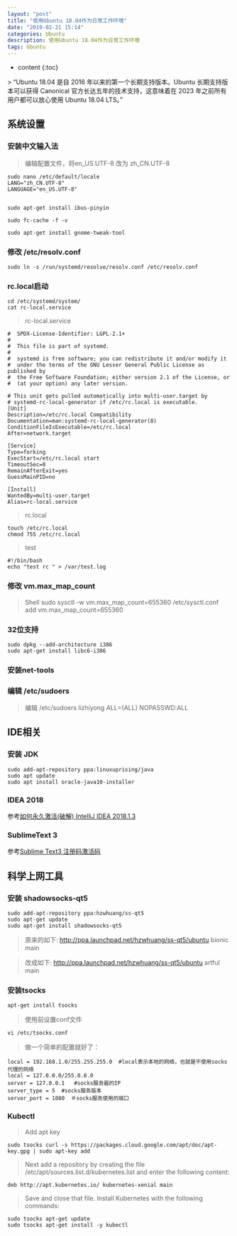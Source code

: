 ```yaml
---
layout: "post"
title: "使用Ubuntu 18.04作为日常工作环境"
date: "2019-02-21 15:14"
categories: Ubuntu
description: 使用Ubuntu 18.04作为日常工作环境
tags: Ubuntu
---
```


* content
{:toc}

<div class="postImg" style="background-image:url(http://carforeasy.cn/使用Ubuntu-639eabd1.png)"></div>
> “Ubuntu 18.04 是自 2016 年以来的第一个长期支持版本。Ubuntu 长期支持版本可以获得 Canonical 官方长达五年的技术支持，这意味着在 2023 年之前所有用户都可以放心使用 Ubuntu 18.04 LTS。”





## 系统设置
### 安装中文输入法
>编辑配置文件，将en_US.UTF-8 改为 zh_CN.UTF-8

    sudo nano /etc/default/locale
    LANG="zh_CN.UTF-8"
    LANGUAGE="en_US.UTF-8"


    sudo apt-get install ibus-pinyin

    sudo fc-cache -f -v

    sudo apt-get install gnome-tweak-tool

### 修改 /etc/resolv.conf
    sudo ln -s /run/systemd/resolve/resolv.conf /etc/resolv.conf

### rc.local启动
    cd /etc/systemd/system/
    cat rc-local.service
> rc-local.service

    #  SPDX-License-Identifier: LGPL-2.1+
    #
    #  This file is part of systemd.
    #
    #  systemd is free software; you can redistribute it and/or modify it
    #  under the terms of the GNU Lesser General Public License as published by
    #  the Free Software Foundation; either version 2.1 of the License, or
    #  (at your option) any later version.

    # This unit gets pulled automatically into multi-user.target by
    # systemd-rc-local-generator if /etc/rc.local is executable.
    [Unit]
    Description=/etc/rc.local Compatibility
    Documentation=man:systemd-rc-local-generator(8)
    ConditionFileIsExecutable=/etc/rc.local
    After=network.target

    [Service]
    Type=forking
    ExecStart=/etc/rc.local start
    TimeoutSec=0
    RemainAfterExit=yes
    GuessMainPID=no

    [Install]
    WantedBy=multi-user.target
    Alias=rc-local.service
>rc.local

    touch /etc/rc.local
    chmod 755 /etc/rc.local

>test

    #!/bin/bash
    echo "test rc " > /var/test.log

### 修改 vm.max_map_count
>Shell
    sudo sysctl -w vm.max_map_count=655360
>/etc/sysctl.conf
    add vm.max_map_count=655360
### 32位支持
    sudo dpkg --add-architecture i386
    sudo apt-get install libc6-i386
### 安装net-tools
### 编辑 /etc/sudoers
>编辑 /etc/sudoers
    lizhiyong ALL=(ALL) NOPASSWD:ALL

## IDE相关
### 安装 JDK
    sudo add-apt-repository ppa:linuxuprising/java
    sudo apt update
    sudo apt install oracle-java10-installer

### IDEA 2018
参考[如何永久激活(破解) IntelliJ IDEA 2018.1.3](https://blog.csdn.net/zhige_me/article/details/80369336)


### SublimeText 3
参考[Sublime Text3 注册码激活码](https://blog.csdn.net/qq_29819449/article/details/80130327)

## 科学上网工具
### 安装 shadowsocks-qt5

    sudo add-apt-repository ppa:hzwhuang/ss-qt5
    sudo apt-get update
    sudo apt-get install shadowsocks-qt5
>原来的如下:
    http://ppa.launchpad.net/hzwhuang/ss-qt5/ubuntu bionic main

>改成如下:
    http://ppa.launchpad.net/hzwhuang/ss-qt5/ubuntu artful main


### 安装tsocks
    apt-get install tsocks

>使用前设置conf文件

    vi /etc/tsocks.conf

>做一个简单的配置就好了：

    local = 192.168.1.0/255.255.255.0  #local表示本地的网络，也就是不使用socks代理的网络
    local = 127.0.0.0/255.0.0.0
    server = 127.0.0.1   #socks服务器的IP
    server_type = 5  #socks服务版本
    server_port = 1080  ＃socks服务使用的端口


### Kubectl
>Add apt key

    sudo tsocks curl -s https://packages.cloud.google.com/apt/doc/apt-key.gpg | sudo apt-key add

>Next add a repository by creating the file /etc/apt/sources.list.d/kubernetes.list and enter the following content:

    deb http://apt.kubernetes.io/ kubernetes-xenial main


>Save and close that file. Install Kubernetes with the following commands:

    sudo tsocks apt-get update
    sudo tsocks apt-get install -y kubectl
